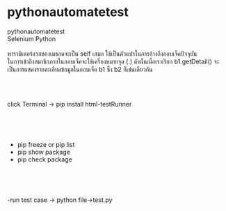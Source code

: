 # pythonautomatetest
pythonautomatetest <br>
Selenium Python <br>
<span><!-- note function Python --></span> <br>
พารามิเตอร์แรกของเมธอดจะเป็น self เสมอ ใช้เป็นตัวแปรในการอ้างถึงออบเจ็คปัจจุบัน <br>
ในการเข้าถึงสมาชิกภายในออบเจ็คจะใช้เครื่องหมายจุด (.) ดังนั้นเมื่อเราเรียก b1.getDetail() จะเป็นการแสดงรายละเอียดข้อมูลในออบเจ็ค b1 ซึ่ง b2 ก็เช่นเดียวกัน <br>
<span><!-- /note function Python --></span> <br>

<span><!-- note install Module PyCharm --></span> <br>

click Terminal -> pip install html-testRunner <br>

<span><!-- /note install Module PyCharm --></span> <br>

<span><!-- check package python after install package --></span> <br>

- pip freeze or pip list <br>
- pip show package <br>
- pip check package <br>

<span><!-- /check package python after install package --></span> <br>

<span><!-- run test case  --></span> <br>

-run test case -> python file->test.py <br>

<span><!-- /run test case  --></span> <br>







